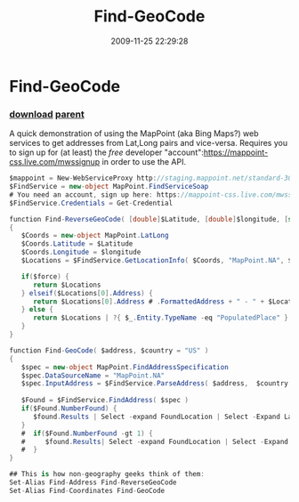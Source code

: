 ﻿---
pid:            1490
parent:         1422
children:       
poster:         bhupendra
title:          Find-GeoCode
date:           2009-11-25 22:29:28
description:    A quick demonstration of using the MapPoint (aka Bing Maps?) web services to get addresses from Lat,Long pairs and vice-versa. Requires you to sign up for (at least) the _free_ developer "account":https://mappoint-css.live.com/mwssignup in order to use the API.
format:         csharp
---

# Find-GeoCode

### [download](1490.cs) [parent](1422.md) 

A quick demonstration of using the MapPoint (aka Bing Maps?) web services to get addresses from Lat,Long pairs and vice-versa. Requires you to sign up for (at least) the _free_ developer "account":https://mappoint-css.live.com/mwssignup in order to use the API.

```csharp
$mappoint = New-WebServiceProxy http://staging.mappoint.net/standard-30/mappoint.wsdl -Namespace MapPoint
$FindService = new-object MapPoint.FindServiceSoap
# You need an account, sign up here: https://mappoint-css.live.com/mwssignup
$FindService.Credentials = Get-Credential 

function Find-ReverseGeoCode( [double]$Latitude, [double]$longitude, [switch]$force  ) 
{
   $Coords = new-object MapPoint.LatLong
   $Coords.Latitude = $Latitude
   $Coords.Longitude = $longitude
   $Locations = $FindService.GetLocationInfo( $Coords, "MapPoint.NA", $null)

   if($force) {
      return $Locations
   } elseif($Locations[0].Address) {
      return $Locations[0].Address # .FormattedAddress + " - " + $Locations[0].Address.CountryRegion
   } else {
      return $Locations | ?{ $_.Entity.TypeName -eq "PopulatedPlace" } # | %{ $_.Entity.DisplayName }
   }
}

function Find-GeoCode( $address, $country = "US" ) 
{
   $spec = new-object MapPoint.FindAddressSpecification
   $spec.DataSourceName = "MapPoint.NA"
   $spec.InputAddress = $FindService.ParseAddress( $address,  $country )
   
   $Found = $FindService.FindAddress( $spec )
   if($Found.NumberFound) {
      $found.Results | Select -expand FoundLocation | Select -Expand LatLong
   }
   #  if($Found.NumberFound -gt 1) {
   #     $found.Results| Select -expand FoundLocation | Select -Expand Address
   #  }
}

## This is how non-geography geeks think of them:
Set-Alias Find-Address Find-ReverseGeoCode
Set-Alias Find-Coordinates Find-GeoCode
```
